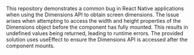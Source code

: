 This repository demonstrates a common bug in React Native applications when using the Dimensions API to obtain screen dimensions.  The issue arises when attempting to access the width and height properties of the Dimensions object before the component has fully mounted. This results in undefined values being returned, leading to runtime errors. The provided solution uses useEffect to ensure the Dimensions API is accessed after the component mounts.